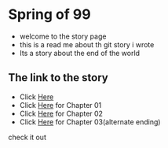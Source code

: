 # Spring of 99
- welcome to the story page
- this is a read me about th git story i wrote
- Its a story  about the end of the world 
 ## The link to the story
 
 - Click [Here](https://sukhi2699.github.io/github-story-2019/)
 - Click [Here](https://sukhi2699.github.io/github-story-2019/Chapter1.html) for Chapter 01
 - Click [Here](https://sukhi2699.github.io/github-story-2019/Chapter2.html) for Chapter 02
 - Click [Here](https://sukhi2699.github.io/github-story-2019/alternate.html) for Chapter 03(alternate ending)



check it out
